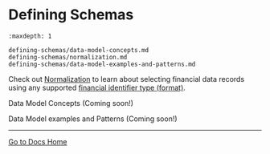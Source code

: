 # Defining Schemas

```{toctree}
:maxdepth: 1

defining-schemas/data-model-concepts.md
defining-schemas/normalization.md
defining-schemas/data-model-examples-and-patterns.md
```

Check out [Normalization](./defining-schemas/normalization.md) to learn about selecting financial data records using any supported [financial identifier type \(format\)](../reference/financial-identifiers.md).

Data Model Concepts (Coming soon!)

Data Model examples and Patterns (Coming soon!)

---
[Go to Docs Home](https://github.com/iexcloud/docs/blob/main/README.md)